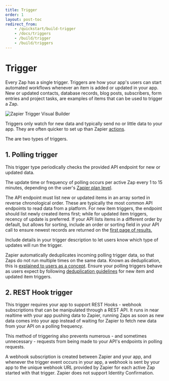 ```yaml
---
title: Trigger
order: 1
layout: post-toc
redirect_from: 
    - /quickstart/build-trigger
    - /docs/triggers
    - /build/trigger
    - /build/triggers
---
```


# Trigger

Every Zap has a single trigger. Triggers are how your app's users can start automated workflows whenever an item is added or updated in your app. New or updated contacts, database records, blog posts, subscribers, form entries and project tasks, are examples of items that can be used to trigger a Zap. 

![Zapier Trigger Visual Builder](https://cdn.zappy.app/024547d6df8622335ca65456c6d0a11c.png)

Triggers only watch for new data and typically send no or little data to your app. They are often quicker to set up than Zapier [actions](https://platform.zapier.com/build/action). 

The are two types of triggers.

## 1. Polling trigger 

This trigger type periodically checks the provided API endpoint for new or updated data. 

The update time or frequency of polling occurs per active Zap every 1 to 15 minutes, depending on the user's [Zapier plan level](https://zapier.com/app/pricing).

The API endpoint must list new or updated items in an array sorted in reverse chronological order. These are typically the most common API endpoints to read data from a platform. For new item triggers, the endpoint should list newly created items first; while for updated item triggers, recency of update is preferred.  If your API lists items in a different order by default, but allows for sorting, include an order or sorting field in your API call to ensure newest records are returned on the [first page of results.](https://platform.zapier.com/build/dedupe)

Include details in your trigger description to let users know which type of updates will run the trigger.

Zapier automatically deduplicates incoming polling trigger data, so that Zaps do not run multiple times on the same data. Known as deduplication, this is [explained to users as a concept](https://zapier.com/help/create/basics/data-deduplication-in-zaps). Ensure your polling triggers behave as users expect by following [deduplication guidelines](https://platform.zapier.com/build/dedupe) for new item and updated item triggers. 

## 2. REST Hook trigger

This trigger requires your app to support REST Hooks - webhook subscriptions that can be manipulated through a REST API. It runs in near realtime with your app pushing data to Zapier, running Zaps as soon as new data comes into your app instead of waiting for Zapier to fetch new data from your API on a polling frequency.

This method of triggering also prevents numerous - and sometimes unnecessary - requests from being made to your API's endpoints in polling requests. 

A webhook subscription is created between Zapier and your app, and whenever the trigger event occurs in your app, a webhook is sent by your app to the unique webhook URL provided by Zapier for each active Zap started with that trigger. Zapier does not support Identity Confirmation.